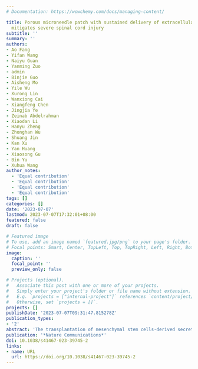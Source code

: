 ```yaml
---
# Documentation: https://wowchemy.com/docs/managing-content/

title: Porous microneedle patch with sustained delivery of extracellular vesicles
  mitigates severe spinal cord injury
subtitle: ''
summary: ''
authors:
- Ao Fang
- Yifan Wang
- Naiyu Guan
- Yanming Zuo
- admin
- Binjie Guo
- Aisheng Mo
- Yile Wu
- Xurong Lin
- Wanxiong Cai
- Xiangfeng Chen
- Jingjia Ye
- Zeinab Abdelrahman
- Xiaodan Li
- Hanyu Zheng
- Zhonghan Wu
- Shuang Jin
- Kan Xu
- Yan Huang
- Xiaosong Gu
- Bin Yu
- Xuhua Wang
author_notes:
  - 'Equal contribution'
  - 'Equal contribution'
  - 'Equal contribution'
  - 'Equal contribution'
tags: []
categories: []
date: '2023-07-07'
lastmod: 2023-07-07T17:32:01+08:00
featured: false
draft: false

# Featured image
# To use, add an image named `featured.jpg/png` to your page's folder.
# Focal points: Smart, Center, TopLeft, Top, TopRight, Left, Right, BottomLeft, Bottom, BottomRight.
image:
  caption: ''
  focal_point: ''
  preview_only: false

# Projects (optional).
#   Associate this post with one or more of your projects.
#   Simply enter your project's folder or file name without extension.
#   E.g. `projects = ["internal-project"]` references `content/project/deep-learning/index.md`.
#   Otherwise, set `projects = []`.
projects: []
publishDate: '2023-07-07T09:31:47.815278Z'
publication_types:
- '2'
abstract: 'The transplantation of mesenchymal stem cells-derived secretome, particularly extracellular vesicles is a promising therapy to suppress spinal cord injury-triggered neuroinflammation. However, efficient delivery of extracellular vesicles to the injured spinal cord, with minimal damage, remains a challenge. Here we present a device for the delivery of extracellular vesicles to treat spinal cord injury. We show that the device incorporating mesenchymal stem cells and porous microneedles enables the delivery of extracellular vesicles. We demonstrate that topical application to the spinal cord lesion beneath the spinal dura, does not damage the lesion. We evaluate the efficacy of our device in a contusive spinal cord injury model and find that it reduces the cavity and scar tissue formation, promotes angiogenesis, and improves survival of nearby tissues and axons. Importantly, the sustained delivery of extracellular vesicles for at least 7 days results in significant functional recovery. Thus, our device provides an efficient and sustained extracellular vesicles delivery platform for spinal cord injury treatment.'
publication: '*Nature Communications*'
doi: 10.1038/s41467-023-39745-2
links:
- name: URL
  url: https://doi.org/10.1038/s41467-023-39745-2
---
```

